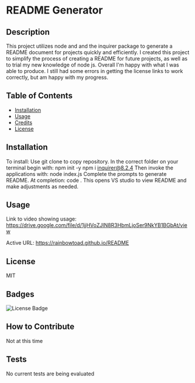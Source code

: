 # README Generator

  ## Description
  
 This project utilizes node and and the inquirer package to generate a README document for projects quickly and efficiently. I created this project to simplify the process of creating a README for future projects, as well as to trial my new knowledge of node js. Overall I'm happy with what I was able to produce. I still had some errors in getting the license links to work correctly, but am happy with my progress. 

  
  ## Table of Contents
  
  - [Installation](#installation)
  - [Usage](#usage)
  - [Credits](#credits)
  - [License](#license)
  
  ## Installation
  
To install: Use git clone to copy repository. 
In the correct folder on your terminal begin with: 
npm init -y 
npm i inquirer@8.2.4 
Then invoke the applications with: node index.js Complete the prompts to generate README.
At completion:
code .
This opens VS studio to view README and make adjustments as needed.
  
  ## Usage
  
Link to video showing usage: https://drive.google.com/file/d/1jjHVoZJlN8R3HbmLjoSer9NkYB1BGbAt/view

  Active URL: https://rainbowtoad.github.io/README


  
  ## License

  MIT
  
  ## Badges
  
  ![License Badge](https://shields.io/badge/license-MIT-green)
  
  
  
  ## How to Contribute
  
 Not at this time
  
  ## Tests
  
  No current tests are being evaluated

